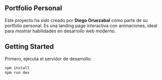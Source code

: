 ## Portfolio Personal

Este proyecto ha sido creado por **Diego Oruezabal** como parte de su portfolio personal. Es una landing page interactiva con animaciones, ideal para mostrar habilidades en desarrollo web moderno.

## Getting Started

Primero, ejecuta el servidor de desarrollo:

```bash
npm install
npm run dev
